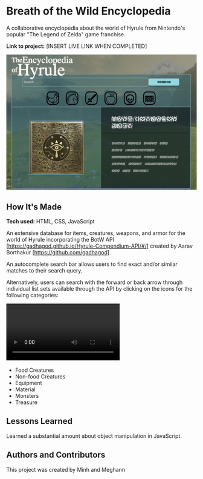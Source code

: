 # Breath of the Wild Encyclopedia
A collaborative encyclopedia about the world of Hyrule from Nintendo's popular "The Legend of Zelda" game franchise.

**Link to project:** [INSERT LIVE LINK WHEN COMPLETED]

![home page](assets/homepage.png)

## How It's Made

**Tech used:** HTML, CSS, JavaScript

An extensive database for items, creatures, weapons, and armor for the world of Hyrule incorporating the BotW API [https://gadhagod.github.io/Hyrule-Compendium-API/#/] created by Aarav Borthakur [https://github.com/gadhagod]. 

An autocomplete search bar allows users to find exact and/or similar matches to their search query.

Alternatively, users can search with the forward or back arrow through individual list sets available through the API by clicking on the icons for the following categories:

![categories](assets/categoryselection.mp4)

* Food Creatures
* Non-food Creatures
* Equipment
* Material
* Monsters
* Treasure

## Lessons Learned

Learned a substantial amount about object manipulation in JavaScript.

## Authors and Contributors

This project was created by Minh and Meghann